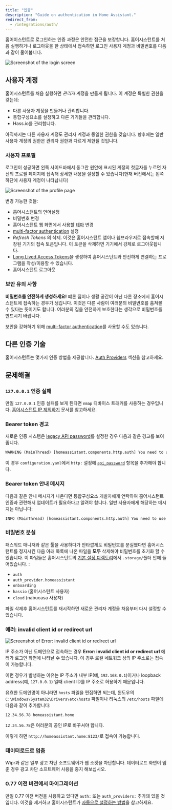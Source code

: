 ```yaml
---
title: "인증"
description: "Guide on authentication in Home Assistant."
redirect_from:
  - /integrations/auth/
---
```



홈어이스턴트로 로그인하는 인증 과정은 안전한 접근을 보장합니다.
홈어시스턴트를 처음 실행하거나 로그아웃을 한 상태에서 접속하면 로그인 사용자 계정과 비밀번호를 다음과 같이 물어봅니다.

<img src='/images/docs/authentication/login.png' alt='Screenshot of the login screen' style='border: 0;box-shadow: none;'>

## 사용자 계정

홈어시스턴트를 처음 실행하면 _관리자_ 계정을 만들게 됩니다. 이 계정은 특별한 권한을 갖는데:

 - 다른 사용자 계정을 만들거나 관리합니다.
 - 통합구성요소를 설정하고 다른 기기들을 관리합니다.
 - Hass.io를 관리합니다.

<div class='note'>
아직까지는 다른 사용자 계정도 관리자 계정과 동일한 권한을 갖습니다. 향후에는 일반 사용자 계정의 권한은 관리자 권한과 다르게 제한될 것입니다.
</div>

### 사용자 프로필

로그인이 성공하면 왼쪽 사이드바에서 동그란 원안에 표시된 계정의 첫글자를 누르면 자신의 프로필 페이지에 접속해 상세한 내용을 설정할 수 있습니다(현재 버전에서는 왼쪽 하단에 사용자 계정이 나타납니다)

<img src='/images/docs/authentication/profile.png' alt='Screenshot of the profile page' style='border: 0;box-shadow: none;'>

변경 가능한 것들:

* 홈어시스턴트의 언어설정
* 비밀번호 변경
* 홈어시스턴트 웹 화면에서 사용할 [테마](/integrations/frontend/#defining-themes) 변경
* [multi-factor authentication](/docs/authentication/multi-factor-auth/) 설정
* _Refresh Tokens_ 의 삭제. 이것은 홈어시스턴트 앱이나 웹브라우저로 접속할때 저장된 기기의 접속 토큰입니다. 이 토큰을 삭제하면 기기에서 강제로 로그아웃됩니다.
* [Long Lived Access Tokens](https://developers.home-assistant.io/docs/en/auth_api.html#long-lived-access-token)을 생성하여 홈어시스턴트와 안전하게 연결하는 프로그램을 작성/이용할 수 있습니다.
* 홈어시스턴트 로그아웃

### 보안 유의 사항

**비밀번호를 안전하게 생성하세요!** 떄론 집이나 생활 공간이 아닌 다른 장소에서 홈어시스턴트에 접속하는 경우가 생깁니다. 이것은 다른 사람이 여러분의 비밀번호를 훔쳐볼 수 있다는 뜻이기도 합니다. 여러분의 집을 안전하게 보호한다는 생각으로 비밀번호를 만드시기 바랍니다.

보안을 강화하기 위해 [multi-factor authentication](/docs/authentication/multi-factor-auth/)를 사용할 수도 있습니다.

## 다른 인증 기술

홈어시스턴트는 몇가지 인증 방법을 제공합니다. [Auth Providers](/docs/authentication/providers/) 섹션을 참고하세요.

## 문제해결

### `127.0.0.1` 인증 실패

만일 `127.0.0.1` 인증 실패를 보게 된다면 `nmap` 디바이스 트래커를 사용하는 경우입니다. [홈어시스턴트 IP 제외하기](/integrations/nmap_tracker#exclude) 문서를 참고하세요.

### Bearer token 경고

새로운 인증 시스템은 [legacy API password](/docs/authentication/providers/#legacy-api-password)를 설정한 경우 다음과 같은 경고를 보여줍니다.

```txt
WARNING (MainThread) [homeassistant.components.http.auth] You need to use a bearer token to access /blah/blah from 192.0.2.4
```

이 경우 `configuration.yaml`에서 `http:` 설정에  [`api_password`](/integrations/http/#api_password) 항목을 추가해야 합니다.

### Bearer token 안내 메시지

다음과 같은 안내 메시지가 나온다면 통합구성요소 개발자에게 연락하여 홈어시스턴트 인증과 관련해서 업데이트가 필요하다고 알려야 합니다. 일반 사용자에게 해당하는 메시지는 아닙니다:

```txt
INFO (MainThread) [homeassistant.components.http.auth] You need to use a bearer token to access /blah/blah from 192.0.2.4
```

### 비밀번호 분실

패스워드 매니저와 같은 툴을 사용하다가 안타깝게도 비밀번호를 분실했다면 홈어시스턴트를 정지시킨 다음 아래 목록에 나온 파일을 **모두** 삭제해야 비밀번호를 초기화 할 수 있습니다. 이 파일들은 홈어시스턴트의 [기본 설정 디렉토리](/docs/configuration/)에서 `.storage/`폴더 안에 들어있습니다. :

* `auth`
* `auth_provider.homeassistant`
* `onboarding`
* `hassio` (홈어시스턴트 사용자)
* `cloud` (nabucasa 사용자)


파일 삭제후 홈어시스턴트를 재시작하면 새로운 관리자 계정을 처음부터 다시 설정할 수 있습니다.

### 에러: invalid client id or redirect url

<img src='/images/docs/authentication/error-invalid-client-id.png' alt='Screenshot of Error: invalid client id or redirect url'>

IP 주소가 아닌 도메인으로 접속하는 경우  **Error: invalid client id or redirect url** 에러가 로그인 화면에 나타날 수 있습니다. 이 경우 로컬 네트워크 상의 IP 주소로는 접속이 가능합니다.

이런 경우가 발생하는 이유는 IP 주소가 내부 IP(예, `192.168.0.1`)이거나 loopback address(예, `127.0.0.1`) 일때 client ID를 IP 주소로 허용하기 때문입니다.

유효한 도메인명이 아니라면 `hosts` 파일을 편집하면 되는데, 윈도우의 `C:\Windows\System32\Drivers\etc\hosts` 파일이나 리눅스의 `/etc/hosts` 파일에 다음과 같이 추가합니다:

```text
12.34.56.78 homeassistant.home
```

`12.34.56.78`은 여러분의 공인 IP로 바꾸셔야 합니다.

이렇게 하면 `http://homeassistant.home:8123/`로 접속이 가능합니다.

### 데이터로드로 멈춤

Wipr과 같은 일부 광고 차단 소프트웨어가 웹 소켓을 차단합니다. 데이터로드 화면이 멈춘 경우 광고 차단 소프트웨어 사용을 중지 해보십시오.

### 0.77 이전 버전에서 마이그레이션

만일 0.77 이전 버전을 사용하고 있다면  `auth:` 또는 `auth_providers:` 추가돼 있을 것입니다. 이것을 제거하고 홈어시스턴트가 [자동으로 설정하는 방법](/docs/authentication/providers/#configuring-auth-providers)을 참고하세요.
